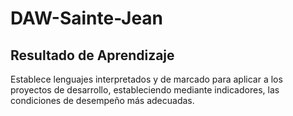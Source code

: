 # DAW-Sainte-Jean

## Resultado de Aprendizaje

Establece lenguajes interpretados y de marcado para aplicar a los proyectos de desarrollo, estableciendo mediante indicadores, las condiciones de desempeño más adecuadas.
